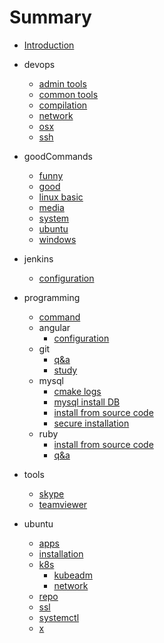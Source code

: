 # Summary

* [Introduction](README.md)

* devops
    * [admin tools](devops/adminTools.md)
    * [common tools](devops/commonTools.md)
    * [compilation](devops/compilation.md)
    * [network](devops/network.md)
    * [osx](devops/osx.md)
    * [ssh](devops/ssh.md)

* goodCommands
    * [funny](goodCommands/funny.md)
    * [good](goodCommands/good.md)
    * [linux basic](goodCommands/linuxBasic.md)
    * [media](goodCommands/media.md)
    * [system](goodCommands/system.md)
    * [ubuntu](goodCommands/ubuntu.md)
    * [windows](goodCommands/windows.md)

* jenkins
    * [configuration](jenkins/configuration.md)

* programming
    * [command](programming/programCommand.md)
    * angular
        * [configuration](programming/angular/angularConfiguraion.md)
    * git
        * [q&a](programming/git/gitQ&A.md)
        * [study](programming/git/gitStudy.md)
    * mysql
        * [cmake logs](programming/mysql/mysqlCmakeLogs.md)
        * [mysql install DB](programming/mysql/mysqlInstallDB.md)
        * [install from source code](programming/mysql/mysqlInstallationBySourceCode.md)
        * [secure installation](programming/mysql/mysqlSecureInstallation.md)
    * ruby
        * [install from source code](programming/ruby/rubyInstallationBySourceCode.md)
        * [q&a](programming/ruby/rubyInstallationQ&A.md)

* tools
    * [skype](tools/skype.md)
    * [teamviewer](tools/teamviewer.md)

* ubuntu
    * [apps](ubuntu/apps.md)
    * [installation](ubuntu/installation.md)
    * [k8s](ubuntu/kubernetes)
        * [kubeadm](ubuntu/kubernetes/kubeadm.md)
        * [network](ubuntu/kubernetes/network.md)
    * [repo](ubuntu/repo.md)
    * [ssl](ubuntu/ssl.md)
    * [systemctl](ubuntu/systemctl.md)
    * [x](ubuntu/x.md)

